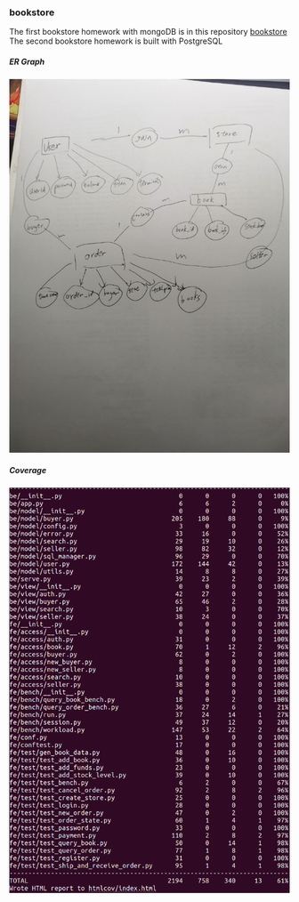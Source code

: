 ### bookstore
The first bookstore homework with mongoDB is in this repository
[bookstore](https://github.com/SiriusNEO/SJTU-CS3952-Database-System)  
The second bookstore homework is built with PostgreSQL 
##### ER Graph
![ER Graph](photos/photo_2023-06-11_20-39-25.jpg)
##### Coverage
![Coverage](photos/Screenshot%20from%202023-06-11%2020-35-58.png)